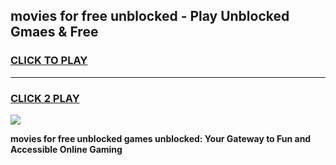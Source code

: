 
## movies for free unblocked - Play Unblocked Gmaes & Free
<h3>
<a href="https://news.freeplayer.one?title=movies_for_free_unblocked&ref=23F">CLICK TO PLAY</a></h3>
<hr>

<h3>
<a href="https://news.freeplayer.one?title=movies_for_free_unblocked&ref=23F">CLICK 2 PLAY</a>
  
</h3>

<a href="https://news.freeplayer.one?title=movies_for_free_unblocked&ref=23F/"><img src="https://clearcache.store/games.png"></a>


**movies for free unblocked games unblocked: Your Gateway to Fun and Accessible Online Gaming**

